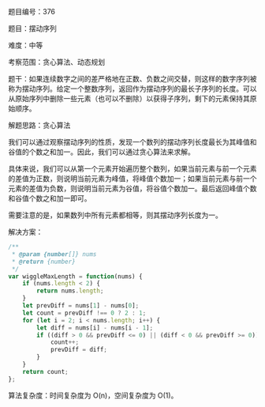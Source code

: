题目编号：376

题目：摆动序列

难度：中等

考察范围：贪心算法、动态规划

题干：如果连续数字之间的差严格地在正数、负数之间交替，则这样的数字序列被称为摆动序列。给定一个整数序列，返回作为摆动序列的最长子序列的长度。可以从原始序列中删除一些元素（也可以不删除）以获得子序列，剩下的元素保持其原始顺序。

解题思路：贪心算法

我们可以通过观察摆动序列的性质，发现一个数列的摆动序列长度最长为其峰值和谷值的个数之和加一。因此，我们可以通过贪心算法来求解。

具体来说，我们可以从第一个元素开始遍历整个数列，如果当前元素与前一个元素的差值为正数，则说明当前元素为峰值，将峰值个数加一；如果当前元素与前一个元素的差值为负数，则说明当前元素为谷值，将谷值个数加一。最后返回峰值个数和谷值个数之和加一即可。

需要注意的是，如果数列中所有元素都相等，则其摆动序列长度为一。

解决方案：

```javascript
/**
 * @param {number[]} nums
 * @return {number}
 */
var wiggleMaxLength = function(nums) {
    if (nums.length < 2) {
        return nums.length;
    }
    let prevDiff = nums[1] - nums[0];
    let count = prevDiff !== 0 ? 2 : 1;
    for (let i = 2; i < nums.length; i++) {
        let diff = nums[i] - nums[i - 1];
        if ((diff > 0 && prevDiff <= 0) || (diff < 0 && prevDiff >= 0)) {
            count++;
            prevDiff = diff;
        }
    }
    return count;
};
```

算法复杂度：时间复杂度为 O(n)，空间复杂度为 O(1)。